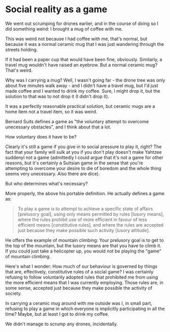 # Social reality as a game

We went out scrumping for drones earlier, and in the course of doing so I did something weird: I brought a mug of coffee with me.

This was weird not because I had coffee with me, that's normal, but because it was a normal ceramic mug that I was just wandering through the streets holding.

If it had been a paper cup that would have been fine, obviously. Similarly, a travel mug wouldn't have raised an eyebrow.
But a normal ceramic mug? That's weird.

Why was I carrying a mug? Well, I wasn't going far - the drone tree was only about five minutes walk away - and I didn't have a travel mug, but I'd just made coffee and I wanted to drink my coffee. Sure, I might drop it, but the solution to that was to not drop it (I didn't drop it).

It was a perfectly reasonable practical solution, but ceramic mugs are a home item not a travel item, so it was weird.

Bernard Suits defines a game as "the voluntary attempt to overcome unecessary obstacles", and I think about that a lot.

How voluntary does it have to be? 

Clearly it's still a game if you give in to social pressure to play it, right? The fact that your family will sulk at you if you don't play doesn't make Yahtzee suddenyl not a game (admittedly I could argue that it's not a game for other reasons, but it's certainly a Suitsian game in the sense that you're attempting to overcome your desire to die of boredom and the whole thing seems very unecessary. Also there are dice).

But who determines what's necessary?

More properly, the above his portable definition. He actually defines a game as:

> To play a game is to attempt to achieve a specific state of affairs [prelusory goal], using only means permitted by rules [lusory means], where the rules prohibit use of more efficient in favour of less efficient means [constitutive rules], and where the rules are accepted just because they make possible such activity [lusory attitude].

He offers the example of mountain climbing: Your prelusory goal is to get to the top of the mountain, but the lusory means are that you have to climb it. If you could just take a helicopter up, you would not be playing the "game" of mountain climbing.

Here's what I wonder: How much of our behaviour is governed by things that are, effectively, constitutive rules of a social game? I was certainly refusing to follow voluntarily adopted rules that prohibited me from using the more efficient means that I was currently employing. Those rules are, in some sense, accepted just because they make possible the activity of society.

In carrying a ceramic mug around with me outside was I, in small part, refusing to play a game in which everyone is implicitly participating in all the time?
Maybe, but at least I got to drink my coffee.

We didn't manage to scrump any drones, incidentally.

